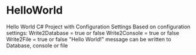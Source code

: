 # HelloWorld
Hello World C# Project with Configuration Settings
Based on configuration settings:
Write2Database = true or false
Write2Console = true or false
Write2File = true or false
"Hello World!" message can be written to Database, console or file
